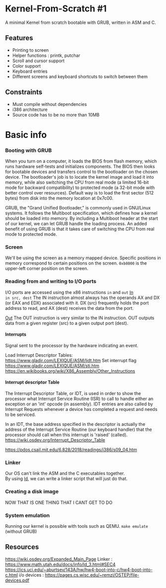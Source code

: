 # Kernel-From-Scratch #1

A minimal Kernel from scratch bootable with GRUB, written in ASM and C.

## Features
- Printing to screen
- Helper functions : printk, putchar
- Scroll and cursor support
- Color support
- Keyboard entries
- Different screens and keyboard shortcuts to switch  between them 

## Constraints
- Must compile without dependencies
- i386 architecture
- Source code has to be no more than 10MB

# Basic info
### Booting with GRUB
When you turn on a computer, it loads the BIOS from flash memory, which runs hardware self-tests and initializes components. The BIOS then looks for bootable devices and transfers control to the bootloader on the chosen device. The bootloader's job is to locate the kernel image and load it into memory, while also switching the CPU from real mode (a limited 16-bit mode for backward compatibility) to protected mode (a 32-bit mode with better control over resources). Default way is to load the first sector (512 bytes) from disk into the memory location at 0x7c00.

GRUB, the "Grand Unified Bootloader," is commonly used in GNU/Linux systems. It follows the Multiboot specification, which defines how a kernel should be loaded into memory. By including a Multiboot header at the start of our kernel, we can let GRUB handle the loading process. An added benefit of using GRUB is that it takes care of switching the CPU from real mode to protected mode.

### Screen
We'll be using the screen as a memory mapped device.
Specific positions in memory correspond to certain positions on the screen.
``` 0xb8000 ``` is the upper-left corner position on the screen.

### Reading from and writing to I/O ports
I/O ports are accessed using the x86 instructions ```in``` and ```out```
[In](https://www.gladir.com/LEXIQUE/ASM/in.htm)\
``` in src, dest ```
The IN instruction almost always has the operands AX and DX (or EAX and EDX) associated with it. DX (src) frequently holds the port address to read, and AX (dest) receives the data from the port.

[Out](https://www.gladir.com/LEXIQUE/ASM/out.htm)
The OUT instruction is very similar to the IN instruction. OUT outputs data from a given register (src) to a given output port (dest).

#### Interrupts
Signal sent to the processor by the hardware indicating an event.

Load Interrupt Descriptor Tables:
https://www.gladir.com/LEXIQUE/ASM/lidt.htm
Set interrupt flag
https://www.gladir.com/LEXIQUE/ASM/sti.htm
https://en.wikibooks.org/wiki/X86_Assembly/Other_Instructions


#### Interrupt descriptor Table 
The Interrupt Descriptor Table, or IDT, is used in order to show the processor what Interrupt Service Routine (ISR) to call to handle either an exception or an 'int' opcode (in assembly). IDT entries are also called by Interrupt Requests whenever a device has completed a request and needs to be serviced. 

In an IDT, the base address specified in the descriptor is actually the address of the Interrupt Service Routine (our keyboard handler) that the processor should call when this interrupt is 'raised' (called).
https://wiki.osdev.org/Interrupt_Descriptor_Table

https://pdos.csail.mit.edu/6.828/2018/readings/i386/s09_04.htm

### Linker
Our OS can't link the ASM and the C executables together. \
By using [ld](https://www.math.utah.edu/docs/info/ld_toc.html#SEC3), we can write a linker script that will just do that.

### Creating a disk image
NOW THAT IS ONE THING THAT I CANT GET TO DO

### System emulation
Running our kernel is possible with tools such as QEMU.
``` make emulate ``` (without GRUB)

## Resources
https://wiki.osdev.org/Expanded_Main_Page
Linker : https://www.math.utah.edu/docs/info/ld_3.html#SEC4
https://ics.uci.edu/~aburtsev/143A/hw/hw4-boot-into-c/hw4-boot-into-c.html
i/o devices : https://pages.cs.wisc.edu/~remzi/OSTEP/file-devices.pdf